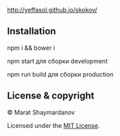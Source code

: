 http://yeffasol.github.io/skokov/

## Installation

npm i && bower i

npm start для сборки development

npm run build для сборки production

## License & copyright

© Marat Shaymardanov

Licensed under the [MIT License](LICENSE).
